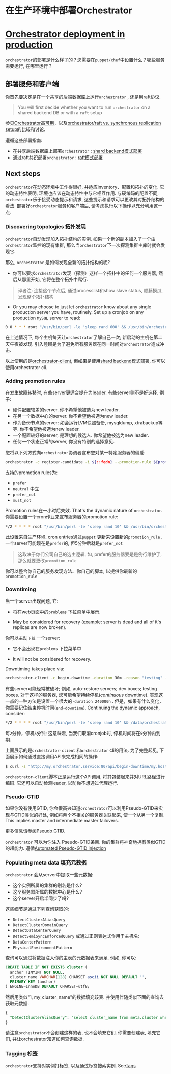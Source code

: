 # 在生产环境中部署Orchestrator
# [Orchestrator deployment in production](https://github.com/openark/orchestrator/blob/master/docs/deployment.md)
`orchestrator`的部署是什么样子的？您需要在`puppet/chef`中设置什么？哪些服务需要运行, 在哪里运行？

## 部署服务和客户端
你首先要决定是在一个共享的后端数据库上运行`orchestrator` , 还是用raft协议.

> You will first decide whether you want to run `orchestrator` on a shared backend DB or with a `raft` setup

参见[Orchestrator高可用](Deployment/Orchestrator高可用.md)，以及[orchestrator/raft vs. synchronous replication setup](Setup/部署/orchestrator%20raft%20vs.%20synchronous%20replication%20setup.md)的比较和讨论.

遵循这些部署指南:

* 在共享后端数据库上部署`orchestrator` : [shard backend模式部署](Deployment/shard%20backend模式部署.md)
* 通过raft共识部署`orchestrator` : [raft模式部署](Deployment/raft模式部署.md)

## Next steps
`orchestrator`在动态环境中工作得很好, 并适应inventory、配置和拓扑的变化. 它的动态特性表明, 环境也应该在动态特性中与它相互作用. 与硬编码的配置不同, `orchestrator`乐于接受动态提示和请求, 这些提示和请求可以更改其对拓扑结构的看法. 部署好`orchestrator`服务和客户端后, 请考虑执行以下操作以充分利用这一点.

### Discovering topologies 拓扑发现
`orchestrator`自动发现加入拓扑结构的实例. 如果一个新的副本加入了一个由`orchestrator`监控的现有集群, 那么当`orchestrator`下一次探测集群主库时就会发现它.

那么, `orchestrator` 是如何发现全新的拓扑结构的呢?

* 你可以要求`orchestrator`发现（探测）这样一个拓扑中的任何一个服务器, 然后从那里开始, 它将在整个拓扑中爬行.
> 译者注: 连接这个节点后, 通过processlist和show slave status, 顺藤摸瓜, 发现整个拓扑结构
* Or you may choose to just let `orchestrator` know about any single production server you have, routinely. Set up a cronjob on any production `MySQL` server to read:

```bash
0 0 * * * root "/usr/bin/perl -le 'sleep rand 600' && /usr/bin/orchestrator-client -c discover -i this.hostname.com"
```
在上述情况下, 每个主机每天让`orchestrator`了解自己一次; 新启动的主机在第二天午夜被发现. 引入睡眠是为了避免所有服务器在同一时间对`orchestrator`造成冲击.

以上使用的是[orchestrator-client](Use/orchestrator-client.md), 但如果是使用[shard backend模式部署](Deployment/shard%20backend模式部署.md), 你可以使用orchestrator cli.

### Adding promotion rules
在发生故障转移时, 有些server更适合提升为leader. 有些server则不是好选择. 例子:

* 硬件配置较差的server. 你不希望他被选为new leader.
* 在另一个数据中心的server. 你不希望他被选为new leader.
* 作为备份节点的server: 如会运行LVM快照备份, mysqldump, xtrabackup等等. 你不希望他被选为new leader.
* 一个配置较好的server, 是理想的候选人. 你希望他被选为new leader.
* 任何一个状态正常的server, 你没有特别的选择意见.

您将以下列方式向`orchestrator`协调者宣布您对某一特定服务器的偏爱:

```bash
orchestrator -c register-candidate -i ${::fqdn} --promotion-rule ${promotion_rule}
```
支持的promotion rules为:

* `prefer`
* `neutral`  中立
* `prefer_not`
* `must_not`

Promotion rules在一小时后失效.  That's the dynamic nature of `orchestrator`. 你需要设置一个cron作业来宣布服务器的promotion rule:

```bash
*/2 * * * * root "/usr/bin/perl -le 'sleep rand 10' && /usr/bin/orchestrator-client -c register-candidate -i this.hostname.com --promotion-rule prefer"
```
此设置来自生产环境. cron entries通过`puppet` 更新来设置新的`promotion_rule` . 一个server可能现在是`prefer`的, 但5分钟后就是`prefer_not`

> 这取决于你们公司自己的选主逻辑, 如, prefer的服务器要是是例行维护了, 那么就要更改`promotion_rule`

你可以整合你自己的服务发现方法、你自己的脚本, 以提供你最新的`promotion_rule`



### Downtiming
当一个server出现问题, 它:

* 将在web页面中的`problems` 下拉菜单中展示.

* May be considered for recovery (example: server is dead and all of it's replicas are now broken).

你可以主动`下线` 一个server:

* 它不会出现在`problems` 下拉菜单中

* It will not be considered for recovery.


Downtiming takes place via:

```bash
orchestrator-client -c begin-downtime -duration 30m -reason "testing" -owner myself
```
有些server可能经常被破坏; 例如, auto-restore servers; dev boxes; testing boxes. 对于这样的服务器, 您可能希望持续停机(*continuous* downtime). 实现这一点的一种方法是设置一个很大的`-duration 240000h` . 但是，如果有什么变化，你需要记住结束停机时间(`end-downtime`). Continuing the dynamic approach, consider:

```bash
*/2 * * * * root "/usr/bin/perl -le 'sleep rand 10' && /data/orchestrator/current/bin/orchestrator -c begin-downtime -i ${::fqdn} --duration=5m --owner=cron --reason=continuous_downtime"
```
每`2`分钟，停机`5`分钟; 这意味着, 当我们取消cronjob时, 停机时间将在`5`分钟内到期.

上面展示的是`orchestrator-client` 和`orchestrator` cli的用法. 为了完整起见, 下面展示如何通过直接调用API来完成相同的操作:

```bash
$ curl -s "http://my.orchestrator.service:80/api/begin-downtime/my.hostname/3306/wallace/experimenting+failover/45m"
```
`orchestrator-client`脚本正是运行这个API调用, 将其包装起来并对URL路径进行编码. 它还可以自动检测leader, 以防你不想通过代理运行.

### Pseudo-GTID
如果你没有使用GTID, 你会很高兴知道`orchestrator`可以利用Pseudo-GTID来实现与GTID类似的好处, 例如将两个不相关的服务器关联起来, 使一个从另一个复制. This implies master and intermediate master failovers.

更多信息请参阅[Pseudo GTID](Various/Pseudo%20GTID.md).

`orchestrator` 可以为你注入 Pseudo-GTID条目. 你的集群将神奇地拥有类似GTID的超能力. 遵循[Automated Pseudo-GTID injection](https://github.com/Fanduzi/orchestrator-chn-doc/blob/master/Setup/%E9%85%8D%E7%BD%AE/Configuration%20%20Discovery%2C%20Pseudo-GTID.md#automated-pseudo-gtid-injection)

### Populating meta data 填充元数据
`orchestrator` 会从server中提取一些元数据:

* 这个实例所属的集群的别名是什么?
* 这个服务器所属的数据中心是什么?
* 这个server开启半同步了吗?

这些细节是通过下列查询获取的:

* `DetectClusterAliasQuery`
* `DetectClusterDomainQuery`
* `DetectDataCenterQuery`
* `DetectSemiSyncEnforcedQuery`
或通过正则表达式作用于主机名:
* `DataCenterPattern`
* `PhysicalEnvironmentPattern`

查询可以通过将数据注入你的主表的元数据表来满足. 例如, 你可以:

```sql
CREATE TABLE IF NOT EXISTS cluster (
  anchor TINYINT NOT NULL,
  cluster_name VARCHAR(128) CHARSET ascii NOT NULL DEFAULT '',
  PRIMARY KEY (anchor)
) ENGINE=InnoDB DEFAULT CHARSET=utf8;
```
然后用类似"1, my\_cluster\_name"的数据填充该表. 并使用伴随类似下面的查询去获取元数据.

```sql
{
  "DetectClusterAliasQuery": "select cluster_name from meta.cluster where anchor=1"
}
```
请注意`orchestrator`不会创建这样的表, 也不会填充它们. 你需要创建表, 填充它们, 并让orchestrator知道如何查询数据.

### Tagging 标签
`orchestrator`支持对实例打标签, 以及通过标签搜索实例. See[Tags](Operation/Tags.md)
